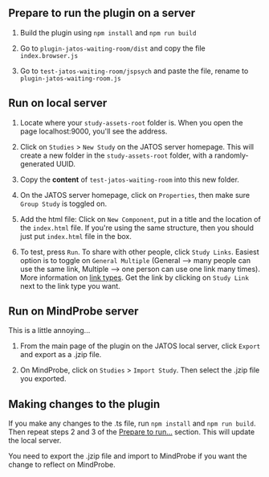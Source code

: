 ## Prepare to run the plugin on a server

1. Build the plugin using `npm install` and `npm run build`

2. Go to `plugin-jatos-waiting-room/dist` and copy the file `index.browser.js`

3. Go to `test-jatos-waiting-room/jspsych` and paste the file, rename to `plugin-jatos-waiting-room.js`

## Run on local server

1. Locate where your `study-assets-root` folder is. When you open the page localhost:9000, you'll see the address.

2. Click on `Studies` > `New Study` on the JATOS server homepage. This will create a new folder in the `study-assets-root` folder, with a randomly-generated UUID.

3. Copy the **content** of `test-jatos-waiting-room` into this new folder.

4. On the JATOS server homepage, click on `Properties`, then make sure `Group Study` is toggled on.

5. Add the html file: Click on `New Component`, put in a title and the location of the `index.html` file. If you're using the same structure, then you should just put `index.html` file in the box.

6. To test, press `Run`. To share with other people, click `Study Links`. Easiest option is to toggle on `General Multiple` (General --> many people can use the same link, Multiple --> one person can use one link many times). More information on [link types](https://www.jatos.org/Run-your-Study-with-Study-Links.html). Get the link by clicking on `Study Link` next to the link type you want.  

## Run on MindProbe server

This is a little annoying...

1. From the main page of the plugin on the JATOS local server, click `Export` and export as a .jzip file.

2. On MindProbe, click on `Studies` > `Import Study`. Then select the .jzip file you exported.

## Making changes to the plugin

If you make any changes to the .ts file, run `npm install` and `npm run build`. Then repeat steps 2 and 3 of the [Prepare to run...](#prepare-to-run-the-plugin-on-a-server) section. This will update the local server. 

You need to export the .jzip file and import to MindProbe if you want the change to reflect on MindProbe.
